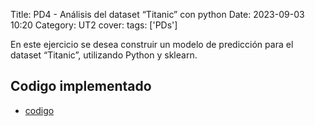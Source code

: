 Title: PD4 - Análisis del dataset “Titanic” con python
Date: 2023-09-03 10:20
Category: UT2
cover:
tags: ['PDs'] 

En este ejercicio se desea construir un modelo de predicción para el dataset “Titanic”, utilizando
Python y sklearn. 

## Codigo implementado
- [codigo](https://github.com/gcabrera243/portafolioIA/blob/main/content/UT2/PDs/PD4/UT2_PD4.ipynb?raw=true)
